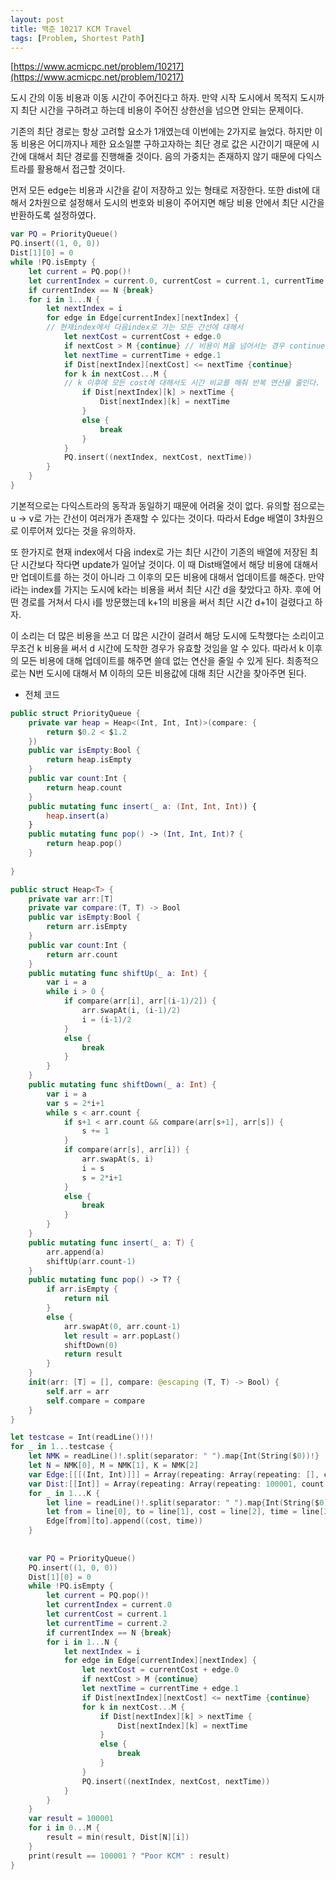 ```yaml
---
layout: post
title: 백준 10217 KCM Travel
tags: [Problem, Shortest Path]
---
```


[https://www.acmicpc.net/problem/10217](https://www.acmicpc.net/problem/10217)

도시 간의 이동 비용과 이동 시간이 주어진다고 하자. 만약 시작 도시에서 목적지 도시까지 최단 시간을 구하려고 하는데 비용이 주어진 상한선을 넘으면 안되는 문제이다.  

기존의 최단 경로는 항상 고려할 요소가 1개였는데 이번에는 2가지로 늘었다. 하지만 이동 비용은 어디까지나 제한 요소일뿐 구하고자하는 최단 경로 값은 시간이기 때문에 시간에 대해서 최단 경로를 진행해줄 것이다. 음의 가중치는 존재하지 않기 때문에 다익스트라를 활용해서 접근할 것이다.  

먼저 모든 edge는 비용과 시간을 같이 저장하고 있는 형태로 저장한다. 또한 dist에 대해서 2차원으로 설정해서 도시의 번호와 비용이 주어지면 해당 비용 안에서 최단 시간을 반환하도록 설정하였다.  
```swift
var PQ = PriorityQueue()
PQ.insert((1, 0, 0))
Dist[1][0] = 0
while !PQ.isEmpty {
    let current = PQ.pop()!
    let currentIndex = current.0, currentCost = current.1, currentTime = current.2
    if currentIndex == N {break}
    for i in 1...N {
        let nextIndex = i
        for edge in Edge[currentIndex][nextIndex] {
        // 현재index에서 다음index로 가는 모든 간선에 대해서
            let nextCost = currentCost + edge.0
            if nextCost > M {continue} // 비용이 M을 넘어서는 경우 continue
            let nextTime = currentTime + edge.1
            if Dist[nextIndex][nextCost] <= nextTime {continue}
            for k in nextCost...M {
            // k 이후에 모든 cost에 대해서도 시간 비교를 해줘 반복 연산을 줄인다.
                if Dist[nextIndex][k] > nextTime {
                    Dist[nextIndex][k] = nextTime
                }
                else {
                    break
                }
            }
            PQ.insert((nextIndex, nextCost, nextTime))
        }
    }
}
```
기본적으로는 다익스트라의 동작과 동일하기 때문에 어려울 것이 없다. 유의할 점으로는 u -> v로 가는 간선이 여러개가 존재할 수 있다는 것이다. 따라서 Edge 배열이 3차원으로 이루어져 있다는 것을 유의하자.  

또 한가지로 현재 index에서 다음 index로 가는 최단 시간이 기존의 배열에 저장된 최단 시간보다 작다면 update가 일어날 것이다. 이 때 Dist배열에서 해당 비용에 대해서만 업데이트를 하는 것이 아니라 그 이후의 모든 비용에 대해서 업데이트를 해준다. 만약 i라는 index를 가지는 도시에 k라는 비용을 써서 최단 시간 d을 찾았다고 하자. 후에 어떤 경로를 거쳐서 다시 i를 방문했는데 k+1의 비용을 써서 최단 시간 d+1이 걸렸다고 하자.  

이 소리는 더 많은 비용을 쓰고 더 많은 시간이 걸려서 해당 도시에 도착했다는 소리이고 무조건 k 비용을 써서 d 시간에 도착한 경우가 유효할 것임을 알 수 있다. 따라서 k 이후의 모든 비용에 대해 업데이트를 해주면 쓸데 없는 연산을 줄일 수 있게 된다. 최종적으로는 N번 도시에 대해서 M 이하의 모든 비용값에 대해 최단 시간을 찾아주면 된다.

- 전체 코드



```swift
public struct PriorityQueue {
    private var heap = Heap<(Int, Int, Int)>(compare: {
        return $0.2 < $1.2
    })
    public var isEmpty:Bool {
        return heap.isEmpty
    }
    public var count:Int {
        return heap.count
    }
    public mutating func insert(_ a: (Int, Int, Int)) {
        heap.insert(a)
    }
    public mutating func pop() -> (Int, Int, Int)? {
        return heap.pop()
    }
    
}

public struct Heap<T> {
    private var arr:[T]
    private var compare:(T, T) -> Bool
    public var isEmpty:Bool {
        return arr.isEmpty
    }
    public var count:Int {
        return arr.count
    }
    public mutating func shiftUp(_ a: Int) {
        var i = a
        while i > 0 {
            if compare(arr[i], arr[(i-1)/2]) {
                arr.swapAt(i, (i-1)/2)
                i = (i-1)/2
            }
            else {
                break
            }
        }
    }
    public mutating func shiftDown(_ a: Int) {
        var i = a
        var s = 2*i+1
        while s < arr.count {
            if s+1 < arr.count && compare(arr[s+1], arr[s]) {
                s += 1
            }
            if compare(arr[s], arr[i]) {
                arr.swapAt(s, i)
                i = s
                s = 2*i+1
            }
            else {
                break
            }
        }
    }
    public mutating func insert(_ a: T) {
        arr.append(a)
        shiftUp(arr.count-1)
    }
    public mutating func pop() -> T? {
        if arr.isEmpty {
            return nil
        }
        else {
            arr.swapAt(0, arr.count-1)
            let result = arr.popLast()
            shiftDown(0)
            return result
        }
    }
    init(arr: [T] = [], compare: @escaping (T, T) -> Bool) {
        self.arr = arr
        self.compare = compare
    }
}

let testcase = Int(readLine()!)!
for _ in 1...testcase {
    let NMK = readLine()!.split(separator: " ").map{Int(String($0))!}
    let N = NMK[0], M = NMK[1], K = NMK[2]
    var Edge:[[[(Int, Int)]]] = Array(repeating: Array(repeating: [], count: N+1), count: N+1)
    var Dist:[[Int]] = Array(repeating: Array(repeating: 100001, count: M+1), count: N+1)
    for _ in 1...K {
        let line = readLine()!.split(separator: " ").map{Int(String($0))!}
        let from = line[0], to = line[1], cost = line[2], time = line[3]
        Edge[from][to].append((cost, time))
    }
    
    
    var PQ = PriorityQueue()
    PQ.insert((1, 0, 0))
    Dist[1][0] = 0
    while !PQ.isEmpty {
        let current = PQ.pop()!
        let currentIndex = current.0
        let currentCost = current.1
        let currentTime = current.2
        if currentIndex == N {break}
        for i in 1...N {
            let nextIndex = i
            for edge in Edge[currentIndex][nextIndex] {
                let nextCost = currentCost + edge.0
                if nextCost > M {continue}
                let nextTime = currentTime + edge.1
                if Dist[nextIndex][nextCost] <= nextTime {continue}
                for k in nextCost...M {
                    if Dist[nextIndex][k] > nextTime {
                        Dist[nextIndex][k] = nextTime
                    }
                    else {
                        break
                    }
                }
                PQ.insert((nextIndex, nextCost, nextTime))
            }
        }
    }
    var result = 100001
    for i in 0...M {
        result = min(result, Dist[N][i])
    }
    print(result == 100001 ? "Poor KCM" : result)
}
```

